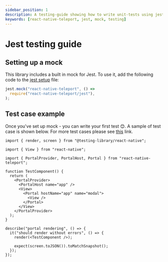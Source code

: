 ```yaml
---
sidebar_position: 1
description: A testing-guide showing how to write unit-tests using jest
keywords: [react-native-teleport, jest, mock, testing]
---
```


# Jest testing guide

## Setting up a mock

This library includes a built in mock for Jest. To use it, add the following code to the [jest setup](https://jestjs.io/docs/configuration#setupfiles-array) file:

```js
jest.mock("react-native-teleport", () =>
  require("react-native-teleport/jest"),
);
```

## Test case example

Once you've set up mock - you can write your first test 😊. A sample of test case is shown below. For more test cases please see [this](https://github.com/kirillzyusko/react-native-teleport/tree/main/example/__tests__) link.

```tsx
import { render, screen } from "@testing-library/react-native";

import { View } from "react-native";

import { PortalProvider, PortalHost, Portal } from "react-native-teleport";

function TestComponent() {
  return (
    <PortalProvider>
      <PortalHost name="app" />
      <View>
        <Portal hostName="app" name="modal">
          <View />
        </Portal>
      </View>
    </PortalProvider>
  );
}

describe("portal rendering", () => {
  it("should render without errors", () => {
    render(<TestComponent />);

    expect(screen.toJSON()).toMatchSnapshot();
  });
});
```
